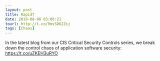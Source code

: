 ```yaml
---
layout: post
title: Rapid7
date: 2018-08-06 03:00:21
tourl: http://t.co/9msSD62Zsj
tags: [Chaos]
---
```

In the latest blog from our CIS Critical Security Controls series, we break down the control chaos of application software security: https://t.co/uZKEH3uRYO